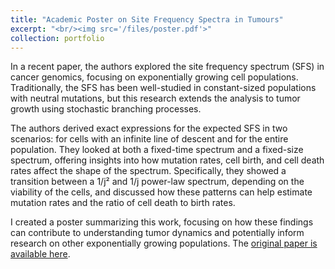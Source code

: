 ```yaml
---
title: "Academic Poster on Site Frequency Spectra in Tumours"
excerpt: "<br/><img src='/files/poster.pdf'>"
collection: portfolio
---
```

In a recent paper, the authors explored the site frequency spectrum (SFS) in cancer genomics, focusing on exponentially growing cell populations. Traditionally, the SFS has been well-studied in constant-sized populations with neutral mutations, but this research extends the analysis to tumor growth using stochastic branching processes.

The authors derived exact expressions for the expected SFS in two scenarios: for cells with an infinite line of descent and for the entire population. They looked at both a fixed-time spectrum and a fixed-size spectrum, offering insights into how mutation rates, cell birth, and cell death rates affect the shape of the spectrum. Specifically, they showed a transition between a 1/j² and 1/j power-law spectrum, depending on the viability of the cells, and discussed how these patterns can help estimate mutation rates and the ratio of cell death to birth rates.

I created a poster summarizing this work, focusing on how these findings can contribute to understanding tumor dynamics and potentially inform research on other exponentially growing populations. The [original paper is available here](https://pubmed.ncbi.nlm.nih.gov/34560155/).